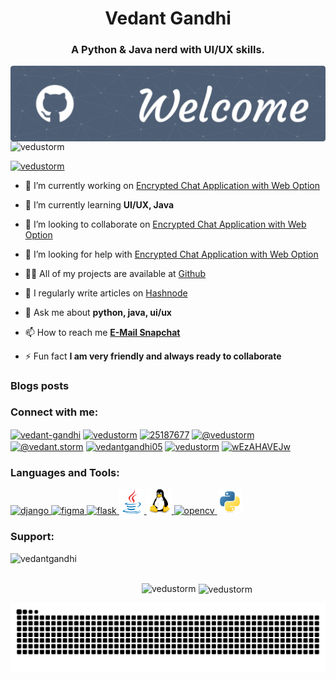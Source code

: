 <h1 align="center">Vedant Gandhi</h1>
<h3 align="center">A Python & Java nerd with UI/UX skills.</h3>
<img src="banner_github.png" alt="GitHub Banner" width=*100%"
<p align="left"> <img src="https://komarev.com/ghpvc/?username=vedustorm&label=Profile%20Views&color=b4fdf5&style=plastic" alt="vedustorm" /> </p>

<p align="left"> <a href="https://github.com/ryo-ma/github-profile-trophy"><img src="https://github-profile-trophy.vercel.app/?username=vedustorm" alt="vedustorm" /></a> </p>

- 🔭 I’m currently working on [Encrypted Chat Application with Web Option](https://github.com/VeduStorm/encrypted-chat-app)

- 🌱 I’m currently learning **UI/UX, Java**

- 👯 I’m looking to collaborate on [Encrypted Chat Application with Web Option](https://github.com/VeduStorm/encrypted-chat-app)

- 🤝 I’m looking for help with [Encrypted Chat Application with Web Option](https://github.com/VeduStorm/encrypted-chat-app)

- 👨‍💻 All of my projects are available at [Github](https://github.com/VeduStorm)

- 📝 I regularly write articles on [Hashnode](https://hashnode.com/@vedustorm)

- 💬 Ask me about **python, java, ui/ux**

- 📫 How to reach me **<a href="mailto:vedant.storm@gmail.com">E-Mail  </a> <a href="https://www.snapchat.com/add/yeui777?share_id=9zyh0OuUGLQ&locale=en-IN-u-fw-mon-mu-celsius"> Snapchat</a>**

- ⚡ Fun fact **I am very friendly and always ready to collaborate**

### Blogs posts
<!-- BLOG-POST-LIST:START -->
<!-- BLOG-POST-LIST:END -->

<h3 align="left">Connect with me:</h3>
<p align="left">
<a href="https://codepen.io/vedant-gandhi" target="blank"><img align="center" src="https://raw.githubusercontent.com/rahuldkjain/github-profile-readme-generator/master/src/images/icons/Social/codepen.svg" alt="vedant-gandhi" height="30" width="40" /></a>
<a href="https://dev.to/vedustorm" target="blank"><img align="center" src="https://raw.githubusercontent.com/rahuldkjain/github-profile-readme-generator/master/src/images/icons/Social/devto.svg" alt="vedustorm" height="30" width="40" /></a>
<a href="https://stackoverflow.com/users/25187677" target="blank"><img align="center" src="https://raw.githubusercontent.com/rahuldkjain/github-profile-readme-generator/master/src/images/icons/Social/stack-overflow.svg" alt="25187677" height="30" width="40" /></a>
<a href="https://hashnode.com/@vedustorm" target="blank"><img align="center" src="https://raw.githubusercontent.com/rahuldkjain/github-profile-readme-generator/master/src/images/icons/Social/hashnode.svg" alt="@vedustorm" height="30" width="40" /></a>
<a href="https://medium.com/@vedant.storm" target="blank"><img align="center" src="https://raw.githubusercontent.com/rahuldkjain/github-profile-readme-generator/master/src/images/icons/Social/medium.svg" alt="@vedant.storm" height="30" width="40" /></a>
<a href="https://www.youtube.com/c/vedantgandhi05" target="blank"><img align="center" src="https://raw.githubusercontent.com/rahuldkjain/github-profile-readme-generator/master/src/images/icons/Social/youtube.svg" alt="vedantgandhi05" height="30" width="40" /></a>
<a href="https://www.leetcode.com/vedustorm" target="blank"><img align="center" src="https://raw.githubusercontent.com/rahuldkjain/github-profile-readme-generator/master/src/images/icons/Social/leet-code.svg" alt="vedustorm" height="30" width="40" /></a>
<a href="https://discord.gg/wEzAHAVEJw" target="blank"><img align="center" src="https://raw.githubusercontent.com/rahuldkjain/github-profile-readme-generator/master/src/images/icons/Social/discord.svg" alt="wEzAHAVEJw" height="30" width="40" /></a>
</p>

<h3 align="left">Languages and Tools:</h3>
<p align="left"> <a href="https://www.djangoproject.com/" target="_blank" rel="noreferrer"> <img src="https://cdn.worldvectorlogo.com/logos/django.svg" alt="django" width="40" height="40"/> </a> <a href="https://www.figma.com/" target="_blank" rel="noreferrer"> <img src="https://www.vectorlogo.zone/logos/figma/figma-icon.svg" alt="figma" width="40" height="40"/> </a> <a href="https://flask.palletsprojects.com/" target="_blank" rel="noreferrer"> <img src="https://www.vectorlogo.zone/logos/pocoo_flask/pocoo_flask-icon.svg" alt="flask" width="40" height="40"/> </a> <a href="https://www.java.com" target="_blank" rel="noreferrer"> <img src="https://raw.githubusercontent.com/devicons/devicon/master/icons/java/java-original.svg" alt="java" width="40" height="40"/> </a> <a href="https://www.linux.org/" target="_blank" rel="noreferrer"> <img src="https://raw.githubusercontent.com/devicons/devicon/master/icons/linux/linux-original.svg" alt="linux" width="40" height="40"/> </a> <a href="https://opencv.org/" target="_blank" rel="noreferrer"> <img src="https://www.vectorlogo.zone/logos/opencv/opencv-icon.svg" alt="opencv" width="40" height="40"/> </a> <a href="https://www.python.org" target="_blank" rel="noreferrer"> <img src="https://raw.githubusercontent.com/devicons/devicon/master/icons/python/python-original.svg" alt="python" width="40" height="40"/> </a> </p>

<h3 align="left">Support:</h3>
<p><a href="https://ko-fi.com/vedantgandhi"> <img align="left" src="https://cdn.ko-fi.com/cdn/kofi3.png?v=3" height="50" width="210" alt="vedantgandhi" /></a></p><br><br>

<p><img align="left" src="https://github-readme-stats.vercel.app/api/top-langs?username=vedustorm&show_icons=true&theme=onedark&title_color=ffffff&text_color=b4fdf5&bg_color=724c2c&hide_border=true&locale=en&layout=compact" alt="vedustorm" /></p>

<p>&nbsp;<img align="center" src="https://github-readme-stats.vercel.app/api?username=vedustorm&show_icons=true&theme=onedark&title_color=ffffff&text_color=b4fdf5&bg_color=724c2c&hide_border=true&locale=en" alt="vedustorm" /></p>
<img src="https://raw.githubusercontent.com/VeduStorm/VeduStorm/output/snake.svg" alt="Snake animation" />
